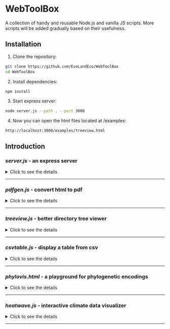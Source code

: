 # WebToolBox

A collection of handy and reusable Node.js and vanilla JS scripts. More scripts will be added gradually based on their usefulness.

## Installation

1. Clone the repository:
```sh
git clone https://github.com/EvoLandEco/WebToolBox
cd WebToolBox
```

2. Install dependencies:
```sh
npm install
```

3. Start express server:
```sh
node server.js --path . --port 3000
```

4. Now you can open the html files located at /examples:
```
http://localhost:3000/examples/treeview.html
```

## Introduction

### *server.js* - an express server

<details><summary>Click to see the details</summary>

The server script sets up a simple Express server to serve static files from a specified directory.

#### Usage
```sh
node server.js --path <string> --port <number>
```

#### Example
To serve files from the public directory on port 3000:
```sh
node server.js --path ./public --port 3000
```

#### Preview

![Console Output](/preview/server.png)

</details>

---

### *pdfgen.js* - convert html to pdf

<details><summary>Click to see the details</summary>

The `pdfgen` script generates a PDF from a specified HTML URL using headless browser. It provides various customization options including DPI, scale, page size, margins, and background settings.

#### Usage

```sh
node pdfgen.js --url <string> --output <string> [--dpi <number>] [--scale <number>] [--pageSize <string> | --width <number> --height <number>] [--top <number>] [--right <number>] [--bottom <number>] [--left <number>] [--no-background] [--no-margin]
```

#### Examples
With default parameters:
```sh
node pdfgen.js --url http://localhost:3000/example.html --output c:/test/test.pdf
```
With custom page size and margins:
```sh
node pdfgen.js --url http://localhost:3000/example.html --output c:/test/test.pdf --width 8.5 --height 11 --top 10 --right 10 --bottom 10 --left 10
```

#### Preview

![Console Output](/preview/pdfgen.png)

</details>

---

### *treeview.js* - better directory tree viewer

<details><summary>Click to see the details</summary>

The `treeview` script is an enhanced version of [Directory Tree Viewer (Vanilla JS)](https://codepen.io/vidox/pen/jOvWwqw). Now the sub-directory icons are nudged to the right by 23px level-wise. I added support to display distinguishable icons for a number of file extensions. I also added a button to conveniently expand and collapse all the directories.

Express server is required to run a minimal examplary html file. `/styles/treeview.css` will be sourced by the html file.

#### Examples
```
http://localhost:3000/examples/treeview.html
```

#### Preview

![Preview](/preview/treeview.png)

</details>

---

### *csvtable.js* - display a table from csv

<details><summary>Click to see the details</summary>

The `csvtable` script uses `jquery` to fetch a csv file and display it as a table. The script also requires `dataTables` and `PapaParse` to function.

Express server is required to run a minimal examplary html file. 

#### Examples
```
http://localhost:3000/examples/csvtable.html
```

#### Preview

![Preview](/preview/csvtable.png)

</details>

---

### *phylovis.html* - a playground for phylogenetic encodings

<details><summary>Click to see the details</summary>

The `phylovis` script provides functions to simulate and visualize phylogenies under the Yule model and display corresponding encodings of the underlying graph representations. It supports interactive highlighting on-hover to easily trace connections between nodes/edges and their entries in the encodings. Graph visualization is based on `vis.js`.

Express server is required to run a minimal examplary html file. 

#### Examples
```
http://localhost:3000/examples/phylovis.html
```

#### Preview

![Preview](/preview/phylovis.png)

</details>

---

### *heatwave.js* - interactive climate data visualizer

<details><summary>Click to see the details</summary>

The `heatwave` script is empowered by `d3.js`. One step further from the static [Radial area chart](https://observablehq.com/@d3/radial-area-chart/2?intent=fork), `heatwave` redefines interactive visualization of periodic time series data.

Express server is required to run a minimal examplary html file. 

#### Examples
```
http://localhost:3000/examples/heatwave.html
```

#### Preview

![alt text](/preview/heatwave.png)

</details>

---
